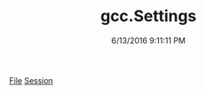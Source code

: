 ﻿---
title: gcc.Settings
date: 6/13/2016 9:11:11 PM
---

[File](T-gcc.Settings.File.html)
[Session](T-gcc.Settings.Session.html)
